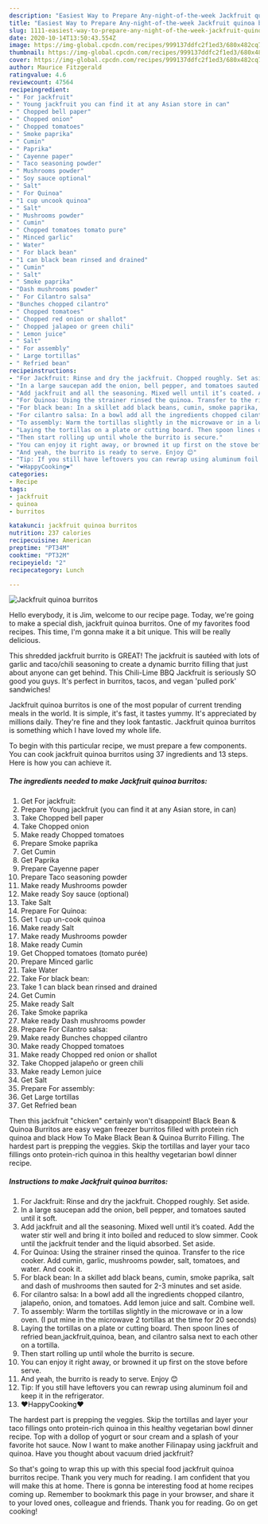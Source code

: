 ```yaml
---
description: "Easiest Way to Prepare Any-night-of-the-week Jackfruit quinoa burritos"
title: "Easiest Way to Prepare Any-night-of-the-week Jackfruit quinoa burritos"
slug: 1111-easiest-way-to-prepare-any-night-of-the-week-jackfruit-quinoa-burritos
date: 2020-10-14T13:50:43.554Z
image: https://img-global.cpcdn.com/recipes/999137ddfc2f1ed3/680x482cq70/jackfruit-quinoa-burritos-recipe-main-photo.jpg
thumbnail: https://img-global.cpcdn.com/recipes/999137ddfc2f1ed3/680x482cq70/jackfruit-quinoa-burritos-recipe-main-photo.jpg
cover: https://img-global.cpcdn.com/recipes/999137ddfc2f1ed3/680x482cq70/jackfruit-quinoa-burritos-recipe-main-photo.jpg
author: Maurice Fitzgerald
ratingvalue: 4.6
reviewcount: 47564
recipeingredient:
- " For jackfruit"
- " Young jackfruit you can find it at any Asian store in can"
- " Chopped bell paper"
- " Chopped onion"
- " Chopped tomatoes"
- " Smoke paprika"
- " Cumin"
- " Paprika"
- " Cayenne paper"
- " Taco seasoning powder"
- " Mushrooms powder"
- " Soy sauce optional"
- " Salt"
- " For Quinoa"
- "1 cup uncook quinoa"
- " Salt"
- " Mushrooms powder"
- " Cumin"
- " Chopped tomatoes tomato pure"
- " Minced garlic"
- " Water"
- " For black bean"
- "1 can black bean rinsed and drained"
- " Cumin"
- " Salt"
- " Smoke paprika"
- "Dash mushrooms powder"
- " For Cilantro salsa"
- "Bunches chopped cilantro"
- " Chopped tomatoes"
- " Chopped red onion or shallot"
- " Chopped jalapeo or green chili"
- " Lemon juice"
- " Salt"
- " For assembly"
- " Large tortillas"
- " Refried bean"
recipeinstructions:
- "For Jackfruit: Rinse and dry the jackfruit. Chopped roughly. Set aside."
- "In a large saucepan add the onion, bell pepper, and tomatoes sauted until it soft."
- "Add jackfruit and all the seasoning. Mixed well until it’s coated. Add the water stir well and bring it into boiled and reduced to slow simmer. Cook until the jackfruit tender and the liquid absorbed. Set aside."
- "For Quinoa: Using the strainer rinsed the quinoa. Transfer to the rice cooker. Add cumin, garlic, mushrooms powder, salt, tomatoes, and water. And cook it."
- "For black bean: In a skillet add black beans, cumin, smoke paprika, salt and dash of mushrooms then sauted for 2-3 minutes and set aside."
- "For cilantro salsa: In a bowl add all the ingredients chopped cilantro, jalapeño, onion, and tomatoes. Add lemon juice and salt. Combine well."
- "To assembly: Warm the tortillas slightly in the microwave or in a low oven. (I put mine in the microwave 2 tortillas at the time for 20 seconds)"
- "Laying the tortillas on a plate or cutting board. Then spoon lines of refried bean,jackfruit,quinoa, bean, and cilantro salsa next to each other on a tortilla."
- "Then start rolling up until whole the burrito is secure."
- "You can enjoy it right away, or browned it up first on the stove before serve."
- "And yeah, the burrito is ready to serve. Enjoy 😊"
- "Tip: If you still have leftovers you can rewrap using aluminum foil and keep it in the refrigerator."
- "❤️HappyCooking❤️"
categories:
- Recipe
tags:
- jackfruit
- quinoa
- burritos

katakunci: jackfruit quinoa burritos 
nutrition: 237 calories
recipecuisine: American
preptime: "PT34M"
cooktime: "PT32M"
recipeyield: "2"
recipecategory: Lunch

---
```



![Jackfruit quinoa burritos](https://img-global.cpcdn.com/recipes/999137ddfc2f1ed3/680x482cq70/jackfruit-quinoa-burritos-recipe-main-photo.jpg)

Hello everybody, it is Jim, welcome to our recipe page. Today, we're going to make a special dish, jackfruit quinoa burritos. One of my favorites food recipes. This time, I'm gonna make it a bit unique. This will be really delicious.

This shredded jackfruit burrito is GREAT! The jackfruit is sautéed with lots of garlic and taco/chili seasoning to create a dynamic burrito filling that just about anyone can get behind. This Chili-Lime BBQ Jackfruit is seriously SO good you guys. It&#39;s perfect in burritos, tacos, and vegan &#39;pulled pork&#39; sandwiches!

Jackfruit quinoa burritos is one of the most popular of current trending meals in the world. It is simple, it's fast, it tastes yummy. It's appreciated by millions daily. They're fine and they look fantastic. Jackfruit quinoa burritos is something which I have loved my whole life.


To begin with this particular recipe, we must prepare a few components. You can cook jackfruit quinoa burritos using 37 ingredients and 13 steps. Here is how you can achieve it.

<!--inarticleads1-->

##### The ingredients needed to make Jackfruit quinoa burritos:

1. Get  For jackfruit:
1. Prepare  Young jackfruit (you can find it at any Asian store, in can)
1. Take  Chopped bell paper
1. Take  Chopped onion
1. Make ready  Chopped tomatoes
1. Prepare  Smoke paprika
1. Get  Cumin
1. Get  Paprika
1. Prepare  Cayenne paper
1. Prepare  Taco seasoning powder
1. Make ready  Mushrooms powder
1. Make ready  Soy sauce (optional)
1. Take  Salt
1. Prepare  For Quinoa:
1. Get 1 cup un-cook quinoa
1. Make ready  Salt
1. Make ready  Mushrooms powder
1. Make ready  Cumin
1. Get  Chopped tomatoes (tomato purée)
1. Prepare  Minced garlic
1. Take  Water
1. Take  For black bean:
1. Take 1 can black bean rinsed and drained
1. Get  Cumin
1. Make ready  Salt
1. Take  Smoke paprika
1. Make ready Dash mushrooms powder
1. Prepare  For Cilantro salsa:
1. Make ready Bunches chopped cilantro
1. Make ready  Chopped tomatoes
1. Make ready  Chopped red onion or shallot
1. Take  Chopped jalapeño or green chili
1. Make ready  Lemon juice
1. Get  Salt
1. Prepare  For assembly:
1. Get  Large tortillas
1. Get  Refried bean


Then this jackfruit &#34;chicken&#34; certainly won&#39;t disappoint! Black Bean &amp; Quinoa Burritos are easy vegan freezer burritos filled with protein rich quinoa and black How To Make Black Bean &amp; Quinoa Burrito Filling. The hardest part is prepping the veggies. Skip the tortillas and layer your taco fillings onto protein-rich quinoa in this healthy vegetarian bowl dinner recipe. 

<!--inarticleads2-->

##### Instructions to make Jackfruit quinoa burritos:

1. For Jackfruit: Rinse and dry the jackfruit. Chopped roughly. Set aside.
1. In a large saucepan add the onion, bell pepper, and tomatoes sauted until it soft.
1. Add jackfruit and all the seasoning. Mixed well until it’s coated. Add the water stir well and bring it into boiled and reduced to slow simmer. Cook until the jackfruit tender and the liquid absorbed. Set aside.
1. For Quinoa: Using the strainer rinsed the quinoa. Transfer to the rice cooker. Add cumin, garlic, mushrooms powder, salt, tomatoes, and water. And cook it.
1. For black bean: In a skillet add black beans, cumin, smoke paprika, salt and dash of mushrooms then sauted for 2-3 minutes and set aside.
1. For cilantro salsa: In a bowl add all the ingredients chopped cilantro, jalapeño, onion, and tomatoes. Add lemon juice and salt. Combine well.
1. To assembly: Warm the tortillas slightly in the microwave or in a low oven. (I put mine in the microwave 2 tortillas at the time for 20 seconds)
1. Laying the tortillas on a plate or cutting board. Then spoon lines of refried bean,jackfruit,quinoa, bean, and cilantro salsa next to each other on a tortilla.
1. Then start rolling up until whole the burrito is secure.
1. You can enjoy it right away, or browned it up first on the stove before serve.
1. And yeah, the burrito is ready to serve. Enjoy 😊
1. Tip: If you still have leftovers you can rewrap using aluminum foil and keep it in the refrigerator.
1. ❤️HappyCooking❤️


The hardest part is prepping the veggies. Skip the tortillas and layer your taco fillings onto protein-rich quinoa in this healthy vegetarian bowl dinner recipe. Top with a dollop of yogurt or sour cream and a splash of your favorite hot sauce. Now I want to make another Filinapay using jackfruit and quinoa. Have you thought about vacuum dried jackfruit? 

So that's going to wrap this up with this special food jackfruit quinoa burritos recipe. Thank you very much for reading. I am confident that you will make this at home. There is gonna be interesting food at home recipes coming up. Remember to bookmark this page in your browser, and share it to your loved ones, colleague and friends. Thank you for reading. Go on get cooking!

